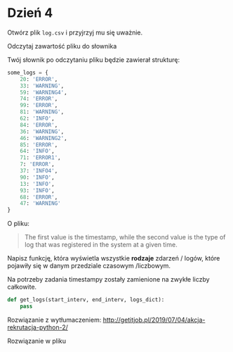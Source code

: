 # Dzień 4

Otwórz plik `log.csv` i przyjrzyj mu się uważnie.

Odczytaj zawartość pliku do słownika

Twój słownik po odczytaniu pliku będzie zawierał strukturę:

```python
some_logs = {
    20: 'ERROR',
    33: 'WARNING',
    59: 'WARNING4',
    74: 'ERROR',
    99: 'ERROR',
    81: 'WARNING',
    62: 'INFO',
    84: 'ERROR',
    36: 'WARNING',
    46: 'WARNING2',
    85: 'ERROR',
    64: 'INFO',
    71: 'ERROR1',
    7: 'ERROR',
    37: 'INFO4',
    90: 'INFO',
    13: 'INFO',
    93: 'INFO',
    68: 'ERROR',
    47: 'WARNING'
}
```

O pliku:
> The first value is the timestamp, while the second value is the type of log that was registered in the system at a given time.

Napisz funkcję, która wyświetla wszystkie **rodzaje** zdarzeń / logów, które pojawiły się w danym przedziale czasowym /liczbowym.

Na potrzeby zadania timestampy zostały zamienione na zwykłe liczby całkowite.

```python
def get_logs(start_interv, end_interv, logs_dict):
    pass
```

Rozwiązanie z wytłumaczeniem: http://getitjob.pl/2019/07/04/akcja-rekrutacja-python-2/

Rozwiązanie w pliku